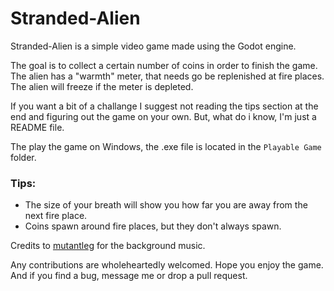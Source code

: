 # Stranded-Alien

Stranded-Alien is a simple video game made using the Godot engine.

The goal is to collect a certain number of coins in order to finish the game. The alien has a "warmth" meter, that needs go be replenished at fire places. The alien will freeze if the meter is depleted.

If you want a bit of a challange I suggest not reading the tips section at the end and figuring out the game on your own. But, what do i know, I'm just a README file.

The play the game on Windows, the .exe file is located in the `Playable Game` folder.


### Tips:
- The size of your breath will show you how far you are away from the next fire place.
- Coins spawn around fire places, but they don't always spawn.

Credits to [mutantleg](https://opengameart.org/users/mutantleg) for the background music.

Any contributions are wholeheartedly welcomed. Hope you enjoy the game. And if you find a bug, message me or drop a pull request.
